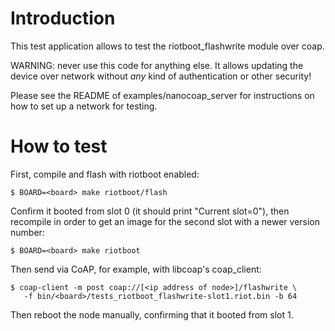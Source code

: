 # Introduction

This test application allows to test the riotboot_flashwrite module over coap.

WARNING: never use this code for anything else. It allows updating the device
over network without *any* kind of authentication or other security!

Please see the README of examples/nanocoap_server for instructions on how to
set up a network for testing.

# How to test

First, compile and flash with riotboot enabled:

    $ BOARD=<board> make riotboot/flash

Confirm it booted from slot 0 (it should print "Current slot=0"), then
recompile in order to get an image for the second slot with a newer version
number:

    $ BOARD=<board> make riotboot

Then send via CoAP, for example, with libcoap's coap_client:

    $ coap-client -m post coap://[<ip address of node>]/flashwrite \
       -f bin/<board>/tests_riotboot_flashwrite-slot1.riot.bin -b 64

Then reboot the node manually, confirming that it booted from slot 1.
